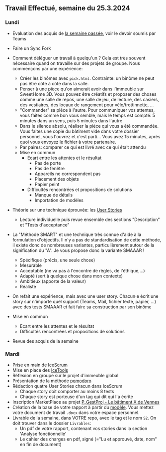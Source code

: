 ## Travail Effectué, semaine du 25.3.2024

### Lundi 

- Evaluation des acquis de [la semaine passée](2024-12.md), voir le devoir soumis par Teams
- Faire un Sync Fork
- Comment déléguer un travail à quelqu'un ? Cela est très souvent nécessaire quand on travaille sur des projets de groupe. Nous commençons par une expérience:
  - Créer les binômes avec `pick.html`. Contrainte: un binôme ne peut pas être côte à côte dans la salle.
  - Penser à une pièce qu'on aimerait avoir dans l'immeuble sur SweetHome 3D. Vous pouvez être créatifs et proposer des choses comme une salle de repos, une salle de jeu, de lecture, des casiers, des vestiaires, des locaux de rangement pour vélo/trottinnette, ...
  - "Commander" sa pièce à l'autre. Pour communiquer vos attentes, vous faites comme bon vous semble, mais le temps est compté: 5 minutes dans un sens, puis 5 minutes dans l'autre
  - Dans le silence absolu, réaliser la pièce qui vous a été commandée. Vous faites une copie du bâtiment vide dans votre dossier personnel, vous l'ouvrez et c'est parti... Vous avez 15 minutes, après quoi vous envoyez le fichier à votre partenaire.
  - Par paires: comparer ce qui est livré avec ce qui était attendu
  - Mise en commun
    - Ecart entre les attentes et le résultat
      - Pas de porte
      - Pas de fenêtre
      - Appareils ne correspondent pas
      - Placement des objets
      - Papier peint
    - Difficultés rencontrées et propositions de solutions
      - Manque de détails
      - Importation de modèles

- Théorie sur une technique éprouvée: les [User Stories](../Supports/User%20Stories.pdf)
  - Lecture individuelle puis revue ensemble des sections "Description" et "Tests d'acceptance"
- La "Méthode SMART" et une technique très connue d'aide à la formulation d'objectifs. Il n'y a pas de standardisation de cette méthode, il existe donc de nombreuses variantes, particulièrement autour de la signification du "A". Je vous propose donc la variante SMAAAR !
  - Spécifique (précis, une seule chose)
  - Mesurable
  - Acceptable (ne va pas à l'encontre de règles, de l'éthique,...)
  - Adapté (sert à quelque chose dans mon contexte)
  - Ambitieux (apporte de la valeur)
  - Réaliste
- On refait une expérience, mais avec une user story. Chacun·e écrit une story sur n'importe quel support (Teams, Mail, fichier texte, papier, ...) avec des tests SMAAAR et fait faire sa construction par son binôme
- Mise en commun
  - Ecart entre les attentes et le résultat
  - Difficultés rencontrées et propositions de solutions
- Revue des acquis de la semaine

### Mardi 

- Prise en main de [IceScrum](https://etml.icescrum.com)
- Mise en place des [IceTools](https://github.com/ETML-INF/IceTools.git)
- Réflexion en groupe sur le projet d'immeuble global
- Présentation de la méthode [pomodoro](https://pomofocus.io/)
- Rédaction quatre User Stories chacun dans IceScrum
  - Chaque story doit comporter au moins 8 tests
  - Chaque story est porteuse d'un tag qui dit qui l'a écrite
- Inscription MarketPlace au projet [P_GestProj - Le bâtiment X de Vennes](https://intranet.pm2etml.ch/marketplace)
- Création de la base de votre rapport à partir du [modèle](../Matériel/m-proj-rapport.dotx). Vous mettez votre document de travail `.docx` dans votre espace personnel.
- Livrable de la semaine, dans VOTRE repo, avec le tag et le nom `S2`. On doit trouver dans le dossier `Livrables`:
  - Un pdf de votre rapport, contenant vos stories dans la section 'Analyse fonctionnelle'
  - Le cahier des charges en pdf, signé (="Lu et approuvé, date, nom" en fin de document)